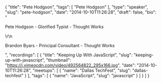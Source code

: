 {
  "title": "Pete Hodgson",
  "tags": [
    "Pete Hodgson"
  ],
  "type": "speaker",
  "slug": "pete-hodgson",
  "date": "2014-10-10T11:26:28",
  "draft": false,
  "bio": "<p>Pete Hodgson - Glorified Typist - Thought Works</p>\r\n<p>Brandon Byars - Principal Consultant - Thought Works</p>",
  "recordings": [
    {
      "title": "Keeping Up With JavaScript",
      "slug": "keeping-up-with-javascript",
      "thumbnail": "https://i.vimeocdn.com/video/492564822_295x166.jpg",
      "date": "2014-10-10T11:26:28",
      "meetups": [
        {
          "name": "Dallas TechFest",
          "slug": "dallas-techfest"
        }
      ],
      "tags": [
        {
          "name": "JavaScript",
          "slug": "javascript"
        }
      ]
    }
  ]
}